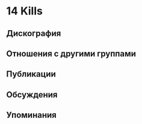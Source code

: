 # 14 Kills



## Дискография


## Отношения с другими группами


## Публикации


## Обсуждения


## Упоминания


